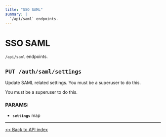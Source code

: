 ```yaml
---
title: "SSO SAML"
summary: |
  `/api/saml` endpoints.
---
```


# SSO SAML

`/api/saml` endpoints.

## `PUT /auth/saml/settings`

Update SAML related settings. You must be a superuser to do this.

You must be a superuser to do this.

### PARAMS:

*  **`settings`** map

---

[<< Back to API index](../api-documentation.md)